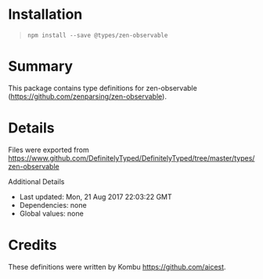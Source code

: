 # Installation
> `npm install --save @types/zen-observable`

# Summary
This package contains type definitions for zen-observable (https://github.com/zenparsing/zen-observable).

# Details
Files were exported from https://www.github.com/DefinitelyTyped/DefinitelyTyped/tree/master/types/zen-observable

Additional Details
 * Last updated: Mon, 21 Aug 2017 22:03:22 GMT
 * Dependencies: none
 * Global values: none

# Credits
These definitions were written by Kombu <https://github.com/aicest>.
